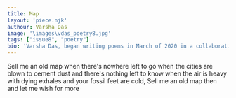 ```yaml
---
title: Map
layout: 'piece.njk'
authour: Varsha Das
image: '\images\vdas_poetry8.jpg'
tags: ["issue8", "poetry"]
bio: 'Varsha Das, began writing poems in March of 2020 in a collaborative project that spanned around 100 poems over the period of 2 years, writing about her time with her people and city. The project was made into a little publication by the name <i>Trapezists: Every poem we wrote</i>. She is based in Siliguri and writes in Delhi now.'
---
```


Sell me an old map
when there's nowhere left to go
when the cities are blown to cement dust 
and there's nothing left to know
when the air is heavy with dying exhales
and your fossil feet are cold, 
Sell me an old map then
and let me wish for more